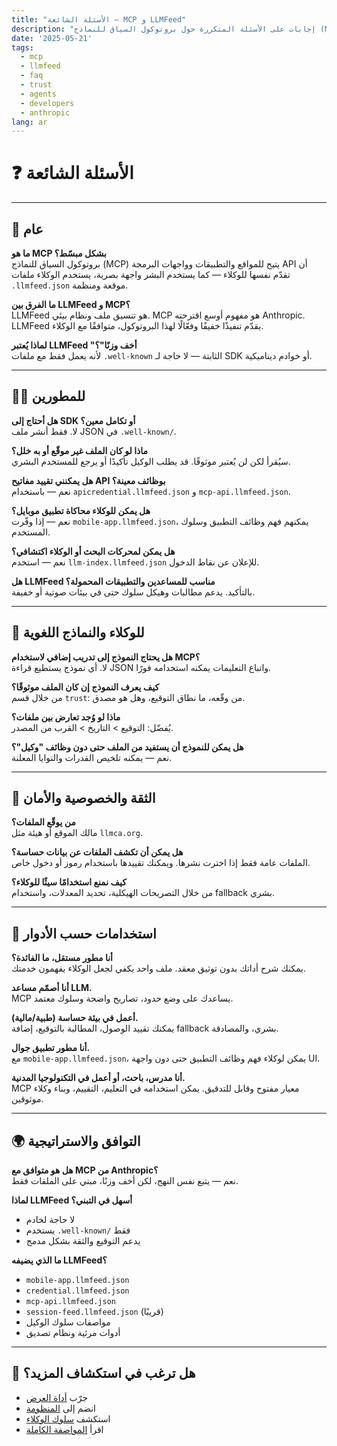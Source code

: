 ```yaml
---
title: "الأسئلة الشائعة – MCP و LLMFeed"
description: "إجابات على الأسئلة المتكررة حول بروتوكول السياق للنماذج (MCP) ونظام LLMFeed، بما في ذلك الفرق عن MCP من Anthropic."
date: '2025-05-21'
tags:
  - mcp
  - llmfeed
  - faq
  - trust
  - agents
  - developers
  - anthropic
lang: ar
---
```


# ❓ الأسئلة الشائعة

---

## 🧠 عام

**ما هو MCP بشكل مبسّط؟**  
بروتوكول السياق للنماذج (MCP) يتيح للمواقع والتطبيقات وواجهات البرمجة API أن تقدّم نفسها للوكلاء — كما يستخدم البشر واجهة بصرية، يستخدم الوكلاء ملفات `.llmfeed.json` موقعة ومنظمة.

**ما الفرق بين LLMFeed و MCP؟**  
LLMFeed هو تنسيق ملف ونظام بيئي. MCP هو مفهوم أوسع اقترحته Anthropic. LLMFeed يقدّم تنفيذًا خفيفًا وفعّالًا لهذا البروتوكول، متوافقًا مع الوكلاء.

**لماذا يُعتبر LLMFeed "أخف وزنًا"؟**  
لأنه يعمل فقط مع ملفات `.well-known` الثابتة — لا حاجة لـ SDK أو خوادم ديناميكية.

---

## 👩‍💻 للمطورين

**هل أحتاج إلى SDK أو تكامل معين؟**  
لا. فقط أنشر ملف JSON في `.well-known/`.

**ماذا لو كان الملف غير موقّع أو به خلل؟**  
سيُقرأ لكن لن يُعتبر موثوقًا. قد يطلب الوكيل تأكيدًا أو يرجع للمستخدم البشري.

**هل يمكنني تقييد مفاتيح API بوظائف معينة؟**  
نعم — باستخدام `apicredential.llmfeed.json` و `mcp-api.llmfeed.json`.

**هل يمكن للوكلاء محاكاة تطبيق موبايل؟**  
نعم — إذا وفّرت `mobile-app.llmfeed.json`، يمكنهم فهم وظائف التطبيق وسلوك المستخدم.

**هل يمكن لمحركات البحث أو الوكلاء اكتشافي؟**  
نعم — استخدم `llm-index.llmfeed.json` للإعلان عن نقاط الدخول.

**هل LLMFeed مناسب للمساعدين والتطبيقات المحمولة؟**  
بالتأكيد. يدعم مطالبات وهيكل سلوك حتى في بيئات صوتية أو خفيفة.

---

## 🤖 للوكلاء والنماذج اللغوية

**هل يحتاج النموذج إلى تدريب إضافي لاستخدام MCP؟**  
لا. أي نموذج يستطيع قراءة JSON واتباع التعليمات يمكنه استخدامه فورًا.

**كيف يعرف النموذج إن كان الملف موثوقًا؟**  
من خلال قسم `trust`: من وقّعه، ما نطاق التوقيع، وهل هو مصدق.

**ماذا لو وُجد تعارض بين ملفات؟**  
يُفضّل: التوقيع > التاريخ > القرب من المصدر.

**هل يمكن للنموذج أن يستفيد من الملف حتى دون وظائف "وكيل"؟**  
نعم — يمكنه تلخيص القدرات والنوايا المعلنة.

---

## 🔐 الثقة والخصوصية والأمان

**من يوقّع الملفات؟**  
مالك الموقع أو هيئة مثل `llmca.org`.

**هل يمكن أن تكشف الملفات عن بيانات حساسة؟**  
الملفات عامة فقط إذا اخترت نشرها. ويمكنك تقييدها باستخدام رموز أو دخول خاص.

**كيف نمنع استخدامًا سيئًا للوكلاء؟**  
من خلال التصريحات الهيكلية، تحديد المعدلات، واستخدام fallback بشري.

---

## 🧭 استخدامات حسب الأدوار

**أنا مطور مستقل، ما الفائدة؟**  
يمكنك شرح أداتك بدون توثيق معقد. ملف واحد يكفي لجعل الوكلاء يفهمون خدمتك.

**أنا أصمّم مساعد LLM.**  
MCP يساعدك على وضع حدود، تصاريح واضحة وسلوك معتمد.

**أعمل في بيئة حساسة (طبية/مالية).**  
يمكنك تقييد الوصول، المطالبة بالتوقيع، إضافة fallback بشري، والمصادقة.

**أنا مطور تطبيق جوال.**  
مع `mobile-app.llmfeed.json`، يمكن لوكلاء فهم وظائف التطبيق حتى دون واجهة UI.

**أنا مدرس، باحث، أو أعمل في التكنولوجيا المدنية.**  
MCP معيار مفتوح وقابل للتدقيق. يمكن استخدامه في التعليم، التقييم، وبناء وكلاء موثوقين.

---

## 🌍 التوافق والاستراتيجية

**هل هو متوافق مع MCP من Anthropic؟**  
نعم — يتبع نفس النهج، لكن أخف وزنًا، مبني على الملفات فقط.

**لماذا LLMFeed أسهل في التبني؟**  
- لا حاجة لخادم  
- يستخدم `.well-known/` فقط  
- يدعم التوقيع والثقة بشكل مدمج

**ما الذي يضيفه LLMFeed؟**  
- `mobile-app.llmfeed.json`  
- `credential.llmfeed.json`  
- `mcp-api.llmfeed.json`  
- `session-feed.llmfeed.json` (قريبًا)  
- مواصفات سلوك الوكيل  
- أدوات مرئية ونظام تصديق

---

## 🧩 هل ترغب في استكشاف المزيد؟

- جرّب [أداة العرض](/llmfeedhub/preview)  
- انضم إلى [المنظومة](/ecosystem)  
- استكشف [سلوك الوكلاء](/tools/agent-behaviour)  
- اقرأ [المواصفة الكاملة](/spec)
